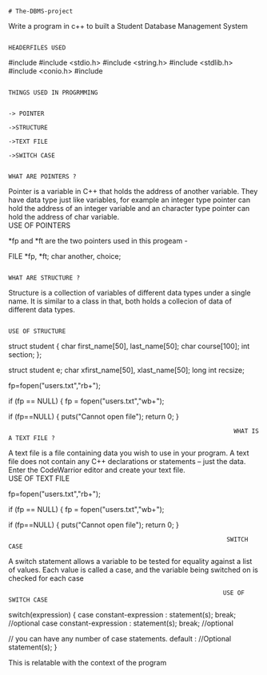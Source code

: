                                                                              # The-DBMS-project
Write a program in c++ to built a Student Database Management System

                                                                             HEADERFILES USED
#include <iostream>
#include <stdio.h>
#include <string.h>
#include <stdlib.h>
#include <conio.h>
#include <iomanip>
  
                                                                             THINGS USED IN PROGRMMING 
                                                                          
                                                                          -> POINTER
                                                                          ->STRUCTURE
                                                                          ->TEXT FILE
                                                                          ->SWITCH CASE 
                                                                          
                                                                            WHAT ARE POINTERS ?
                                                                            
   Pointer is a variable in C++ that holds the address of another variable. They have data type just like variables, for example an integer type pointer can hold the address of an integer variable and an character type pointer can hold the address of char variable.                                                         
                                                                             USE OF POINTERS
       
  *fp and *ft are the two pointers used in this progeam -
       
   FILE *fp, *ft;
    char another, choice;
   
                                                                             WHAT ARE STRUCTURE ?
                                                                             
  Structure is a collection of variables of different data types under a single name. It is similar to a class in that, both holds a collecion of data of different data types.
  
  
                                                                             USE OF STRUCTURE        
   
   struct student {
        char first_name[50], last_name[50];
        char course[100];
        int section;
    };

   struct student e;
    char xfirst_name[50], xlast_name[50];
    long int recsize;

   fp=fopen("users.txt","rb+");

   if (fp == NULL) {
        fp = fopen("users.txt","wb+");

   if (fp==NULL)
        {
             puts("Cannot open file");
             return 0;
        }
   
   
                                                                   WHAT IS A TEXT FILE ?
                                                                   
   A text file is a file containing data you wish to use in your program. A text file does not contain any C++ declarations or statements – just the data. Enter the CodeWarrior editor and create your text file.                                                           
                                                               USE OF TEXT FILE
                                                             
                                                               
  fp=fopen("users.txt","rb+");

if (fp == NULL) {
        fp = fopen("users.txt","wb+");

  if (fp==NULL)
        {
             puts("Cannot open file");
             return 0;
        }                                               
           
                                                                 SWITCH CASE 
                                                                 
 A switch statement allows a variable to be tested for equality against a list of values. Each value is called a case, and the variable being switched on is checked for each case                                                             
                                                                  
                                                                USE OF SWITCH CASE
                                                                
   switch(expression) {
   case constant-expression  :
      statement(s);
      break; //optional
   case constant-expression  :
      statement(s);
      break; //optional
  
   // you can have any number of case statements.
   default : //Optional
      statement(s);
}                 

This is relatable with the context of the program 
